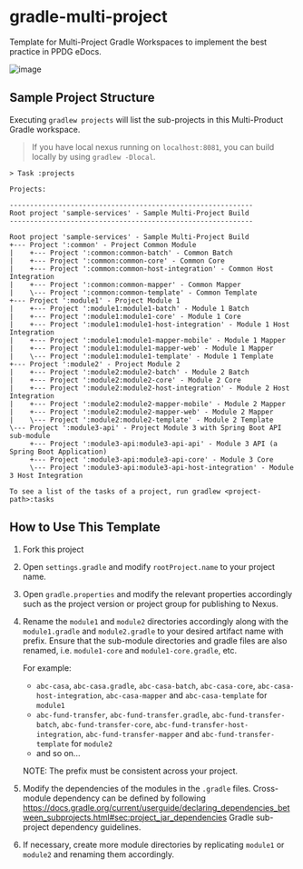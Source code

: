 # gradle-multi-project
Template for Multi-Project Gradle Workspaces to implement the best practice in PPDG eDocs.

![image](https://github.com/user-attachments/assets/cc7bde8f-7027-498b-890e-0fb03dc71e7e)

## Sample Project Structure

Executing `gradlew projects` will list the sub-projects in this Multi-Product Gradle workspace.

> If you have local nexus running on `localhost:8081`, you can build locally by using `gradlew -Dlocal`.

```
> Task :projects

Projects:

------------------------------------------------------------
Root project 'sample-services' - Sample Multi-Project Build
------------------------------------------------------------

Root project 'sample-services' - Sample Multi-Project Build
+--- Project ':common' - Project Common Module
|    +--- Project ':common:common-batch' - Common Batch
|    +--- Project ':common:common-core' - Common Core
|    +--- Project ':common:common-host-integration' - Common Host Integration
|    +--- Project ':common:common-mapper' - Common Mapper
|    \--- Project ':common:common-template' - Common Template
+--- Project ':module1' - Project Module 1
|    +--- Project ':module1:module1-batch' - Module 1 Batch
|    +--- Project ':module1:module1-core' - Module 1 Core
|    +--- Project ':module1:module1-host-integration' - Module 1 Host Integration
|    +--- Project ':module1:module1-mapper-mobile' - Module 1 Mapper
|    +--- Project ':module1:module1-mapper-web' - Module 1 Mapper
|    \--- Project ':module1:module1-template' - Module 1 Template
+--- Project ':module2' - Project Module 2
|    +--- Project ':module2:module2-batch' - Module 2 Batch
|    +--- Project ':module2:module2-core' - Module 2 Core
|    +--- Project ':module2:module2-host-integration' - Module 2 Host Integration
|    +--- Project ':module2:module2-mapper-mobile' - Module 2 Mapper
|    +--- Project ':module2:module2-mapper-web' - Module 2 Mapper
|    \--- Project ':module2:module2-template' - Module 2 Template
\--- Project ':module3-api' - Project Module 3 with Spring Boot API sub-module
     +--- Project ':module3-api:module3-api-api' - Module 3 API (a Spring Boot Application)
     +--- Project ':module3-api:module3-api-core' - Module 3 Core
     \--- Project ':module3-api:module3-api-host-integration' - Module 3 Host Integration

To see a list of the tasks of a project, run gradlew <project-path>:tasks
```

## How to Use This Template

1. Fork this project
1. Open `settings.gradle` and modify `rootProject.name` to your project name.
1. Open `gradle.properties` and modify the relevant properties accordingly such as the project version or project group for publishing to Nexus.
1. Rename the `module1` and `module2` directories accordingly along with the `module1.gradle` and `module2.gradle` to your desired artifact name with prefix. Ensure that the sub-module directories and gradle files are also renamed, i.e. `module1-core` and `module1-core.gradle`, etc.

     For example: 
     - `abc-casa`, `abc-casa.gradle`, `abc-casa-batch`, `abc-casa-core`, `abc-casa-host-integration`, `abc-casa-mapper` and `abc-casa-template` for `module1`
     - `abc-fund-transfer`, `abc-fund-transfer.gradle`, `abc-fund-transfer-batch`, `abc-fund-transfer-core`, `abc-fund-transfer-host-integration`, `abc-fund-transfer-mapper` and `abc-fund-transfer-template` for `module2`
     - and so on...
   
   NOTE: The prefix must be consistent across your project.    

1. Modify the dependencies of the modules in the `.gradle` files. Cross-module dependency can be defined by following https://docs.gradle.org/current/userguide/declaring_dependencies_between_subprojects.html#sec:project_jar_dependencies Gradle sub-project dependency guidelines.
1. If necessary, create more module directories by replicating `module1` or `module2` and renaming them accordingly.


